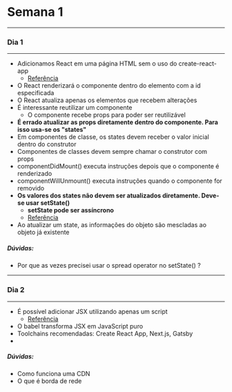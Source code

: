 # Semana 1

---
### Dia 1
---

- Adicionamos React em uma página HTML sem o uso do create-react-app
  - [Referência](https://pt-br.reactjs.org/docs/add-react-to-a-website.html#add-react-in-one-minute)
- O React renderizará o componente dentro do elemento com a id especificada
- O React atualiza apenas os elementos que recebem alterações
- É interessante reutilizar um componente
  - O componente recebe props para poder ser reutilizável
- **É errado atualizar as props diretamente dentro do componente. Para isso usa-se os "states"**
- Em componentes de classe, os states devem receber o valor inicial dentro do construtor
- Componentes de classes devem sempre chamar o construtor com props
- componentDidMount() executa instruções depois que o componente é renderizado
- componentWillUnmount() executa instruções quando o componente for removido
- **Os valores dos states não devem ser atualizados diretamente. Deve-se usar setState()**
  - **setState pode ser assíncrono**
  - [Referência](https://pt-br.reactjs.org/docs/state-and-lifecycle.html#do-not-modify-state-directly)
- Ao atualizar um state, as informações do objeto são mescladas ao objeto já existente


##### Dúvidas:
- Por que as vezes precisei usar o spread operator no setState() ?

---
### Dia 2
---

- É possível adicionar JSX utilizando apenas um script
  - [Referência](https://raw.githubusercontent.com/reactjs/reactjs.org/master/static/html/single-file-example.html)
- O babel transforma JSX em JavaScript puro
- Toolchains recomendadas: Create React App, Next.js, Gatsby
- 

##### Dúvidas:
- Como funciona uma CDN
- O que é borda de rede